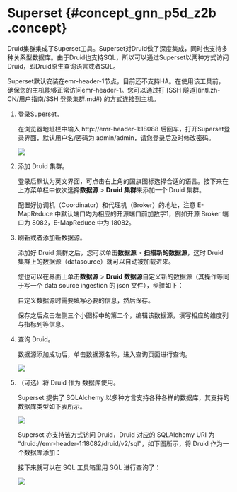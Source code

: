 # Superset {#concept_gnn_p5d_z2b .concept}

Druid集群集成了Superset工具。Superset对Druid做了深度集成，同时也支持多种关系型数据库。由于Druid也支持SQL，所以可以通过Superset以两种方式访问Druid，即Druid原生查询语言或者SQL。

Superset默认安装在emr-header-1节点，目前还不支持HA。在使用该工具前，确保您的主机能够正常访问emr-header-1。您可以通过打 [SSH 隧道](intl.zh-CN/用户指南/SSH 登录集群.md#) 的方式连接到主机。

1.  登录Superset。

    在浏览器地址栏中输入 http://emr-header-1:18088 后回车，打开Superset登录界面，默认用户名/密码为 admin/admin，请您登录后及时修改密码。

    ![](http://static-aliyun-doc.oss-cn-hangzhou.aliyuncs.com/assets/img/17910/153829596510869_zh-CN.png)

2.  添加 Druid 集群。

    登录后默认为英文界面，可点击右上角的国旗图标选择合适的语言。接下来在上方菜单栏中依次选择**数据源** \> **Druid 集群**来添加一个 Druid 集群。

    配置好协调机（Coordinator）和代理机（Broker）的地址，注意 E-MapReduce 中默认端口均为相应的开源端口前加数字1，例如开源 Broker 端口为 8082，E-MapReduce 中为 18082。

3.  刷新或者添加新数据源。

    添加好 Druid 集群之后，您可以单击**数据源** \> **扫描新的数据源**，这时 Druid 集群上的数据源（datasource）就可以自动被加载进来。

    您也可以在界面上单击**数据源** \> **Druid 数据源**自定义新的数据源（其操作等同于写一个 data source ingestion 的 json 文件），步骤如下：

    自定义数据源时需要填写必要的信息，然后保存。

    保存之后点击左侧三个小图标中的第二个，编辑该数据源，填写相应的维度列与指标列等信息。

4.  查询 Druid。

    数据源添加成功后，单击数据源名称，进入查询页面进行查询。

    ![](http://static-aliyun-doc.oss-cn-hangzhou.aliyuncs.com/assets/img/17910/153829596510875_zh-CN.png)

5.  （可选）将 Druid 作为 数据库使用。

    Superset 提供了 SQLAlchemy 以多种方言支持各种各样的数据库，其支持的数据库类型如下表所示。

    ![](http://static-aliyun-doc.oss-cn-hangzhou.aliyuncs.com/assets/img/17910/153829596510876_zh-CN.png)

    Superset 亦支持该方式访问 Druid，Druid 对应的 SQLAlchemy URI 为 “druid://emr-header-1:18082/druid/v2/sql”，如下图所示，将 Druid 作为一个数据库添加：

    接下来就可以在 SQL 工具箱里用 SQL 进行查询了：

    ![](http://static-aliyun-doc.oss-cn-hangzhou.aliyuncs.com/assets/img/17910/153829596610878_zh-CN.png)


